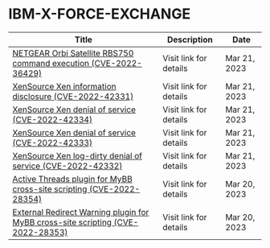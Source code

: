 

# IBM-X-FORCE-EXCHANGE

 |Title|Description|Date|
 |---|---|---|
 |[NETGEAR Orbi Satellite RBS750 command execution (CVE-2022-36429)](https://exchange.xforce.ibmcloud.com/activity/list?filter=Vulnerabilities)|Visit link for details|Mar 21, 2023|
 |[XenSource Xen information disclosure (CVE-2022-42331)](https://exchange.xforce.ibmcloud.com/activity/list?filter=Vulnerabilities)|Visit link for details|Mar 21, 2023|
 |[XenSource Xen denial of service (CVE-2022-42334)](https://exchange.xforce.ibmcloud.com/activity/list?filter=Vulnerabilities)|Visit link for details|Mar 21, 2023|
 |[XenSource Xen denial of service (CVE-2022-42333)](https://exchange.xforce.ibmcloud.com/activity/list?filter=Vulnerabilities)|Visit link for details|Mar 21, 2023|
 |[XenSource Xen log-dirty denial of service (CVE-2022-42332)](https://exchange.xforce.ibmcloud.com/activity/list?filter=Vulnerabilities)|Visit link for details|Mar 21, 2023|
 |[Active Threads plugin for MyBB cross-site scripting (CVE-2022-28354)](https://exchange.xforce.ibmcloud.com/activity/list?filter=Vulnerabilities)|Visit link for details|Mar 20, 2023|
 |[External Redirect Warning plugin for MyBB cross-site scripting (CVE-2022-28353)](https://exchange.xforce.ibmcloud.com/activity/list?filter=Vulnerabilities)|Visit link for details|Mar 20, 2023|
 